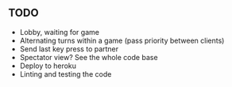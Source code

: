 ## TODO
* Lobby, waiting for game
* Alternating turns within a game (pass priority between clients)
* Send last key press to partner
* Spectator view? See the whole code base
* Deploy to heroku
* Linting and testing the code
